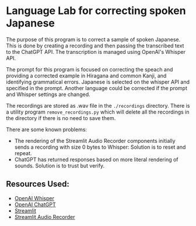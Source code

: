 # Language Lab for correcting spoken Japanese

The purpose of this program is to correct a sample of spoken Japanese. This is done by creating a recording and then passing the transcribed text 
to the ChatGPT API. The transcription is managed using OpenAI's Whisper API. 

The prompt for this program is focused on correcting the speach and providing a corrected example in Hiragana and common Kanji, and identifying 
grammatical errors. Japanese is selected on the whisper API and specified in the prompt.  Another language could be corrected if the prompt and 
Whisper settings are changed. 

The recordings are stored as .wav file in the `./recordings` directory.  There is a utility program `remove_recordings.py` which will delete all the 
recordings in the directory if there is no need to save them. 

There are some known problems:
- The rendering of the Streamlit Audio Recorder components initially sends a recording with size 0 bytes to Whisper: Solution is to reset and repeat. 
- ChatGPT has returned responses based on more literal rendering of sounds.  Solution is to trust but verify.  

## Resources Used:
- [OpenAI Whisper](https://platform.openai.com/docs/guides/speech-to-text)
- [OpenAI ChatGPT](https://platform.openai.com/docs/guides/chat)
- [Streamlit](https://streamlit.io/)
- [Streamlit Audio Recorder](https://github.com/stefanrmmr/streamlit_audio_recorder)

